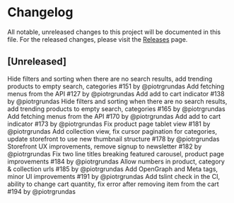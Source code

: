 # Changelog

All notable, unreleased changes to this project will be documented in this file. For the released changes, please visit the [Releases](https://github.com/mirumee/saleor-storefront/releases) page.

## [Unreleased]

Hide filters and sorting when there are no search results, add trending products to empty search, categories #151 by @piotrgrundas
Add fetching menus from the API #127 by @piotrgrundas
Add add to cart indicator #138 by @piotrgrundas
Hide filters and sorting when there are no search results, add trending products to empty search, categories #165 by @piotrgrundas
Add fetching menus from the API #170 by @piotrgrundas
Add add to cart indicator #173 by @piotrgrundas
Fix product page tablet view #181 by @piotrgrundas
Add collection view, fix cursor pagination for categories, update storefront to use new thumbnail structure #178 by @piotrgrundas
Storefront UX improvements, remove signup to newsletter #182 by @piotrgrundas
Fix two line titles breaking featured carousel, product page improvements #184 by @piotrgrundas
Allow numbers in product, category & collection urls #185 by @piotrgrundas
Add OpenGraph and Meta tags, minor UI improvements #191 by @piotrgrundas
Add tslint check in the CI, ability to change cart quantity, fix error after removing item from the cart #194 by @piotrgrundas

